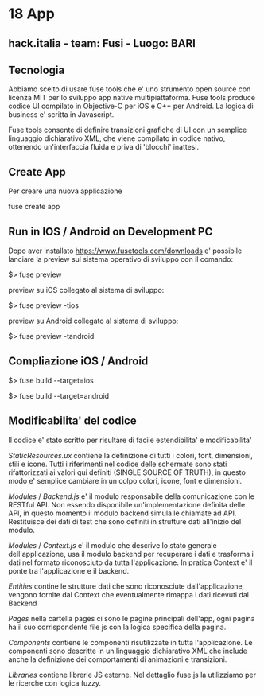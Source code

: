 # 18 App

##  hack.italia - team: Fusi - Luogo: BARI

## Tecnologia

Abbiamo scelto di usare fuse tools che e' uno strumento open source con licenza MIT per lo sviluppo app native multipiattaforma.
Fuse tools produce codice UI compilato in Objective-C per iOS e C++ per Android.
La logica di business e' scritta in Javascript.

Fuse tools consente di definire transizioni grafiche di UI con un semplice linguaggio dichiarativo XML, che viene compilato in codice nativo, ottenendo un'interfaccia fluida e priva di 'blocchi' inattesi.

## Create App

Per creare una nuova applicazione

fuse create app <projectname> 

## Run in IOS / Android on Development PC

Dopo aver installato https://www.fusetools.com/downloads e' possibile lanciare la preview sul sistema operativo di sviluppo con il comando:

$> fuse preview

preview su iOS collegato al sistema di sviluppo:

$> fuse preview -tios

preview su Android collegato al sistema di sviluppo:

$> fuse preview -tandroid

## Compliazione iOS / Android

$> fuse build --target=ios

$> fuse build --target=android


## Modificabilita' del codice

Il codice e' stato scritto per risultare di facile estendibilita' e modificabilita'

_StaticResources.ux_ contiene la definizione di tutti i colori, font, dimensioni, stili e icone. Tutti i riferimenti nel codice delle schermate sono stati rifattorizzati ai valori qui definiti (SINGLE SOURCE OF TRUTH), in questo modo e' semplice cambiare in un colpo colori, icone, font e dimensioni.

_Modules_ / _Backend.js_ e' il modulo responsabile della comunicazione con le RESTful API. Non essendo disponibile un'implementazione definita delle API, in questo momento il modulo backend simula le chiamate ad API. Restituisce dei dati di test che sono definiti in strutture dati all'inizio del modulo.

_Modules_ / _Context.js_ e' il modulo che descrive lo stato generale dell'applicazione, usa il modulo backend per recuperare i dati e trasforma i dati nel formato riconosciuto da tutta l'applicazione. In pratica Context e' il ponte tra l'applicazione e il backend.

_Entities_ contine le strutture dati che sono riconosciute dall'applicazione, vengono fornite dal Context che eventualmente rimappa i dati ricevuti dal Backend

_Pages_ nella cartella pages ci sono le pagine principali dell'app, ogni pagina ha il suo corrispondente file js con la logica specifica della pagina.

_Components_ contiene le componenti risutilizzate in tutta l'applicazione. Le componenti sono descritte in un linguaggio dichiarativo XML che include anche la definizione dei comportamenti di animazioni e transizioni.

_Libraries_ contiene librerie JS esterne. Nel dettaglio fuse.js la utilizziamo per le ricerche con logica fuzzy.

